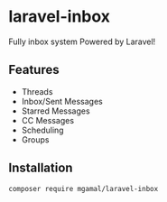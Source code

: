 # laravel-inbox

Fully inbox system Powered by Laravel!

## Features

- Threads
- Inbox/Sent Messages
- Starred Messages
- CC Messages
- Scheduling
- Groups

## Installation

```composer require mgamal/laravel-inbox```
